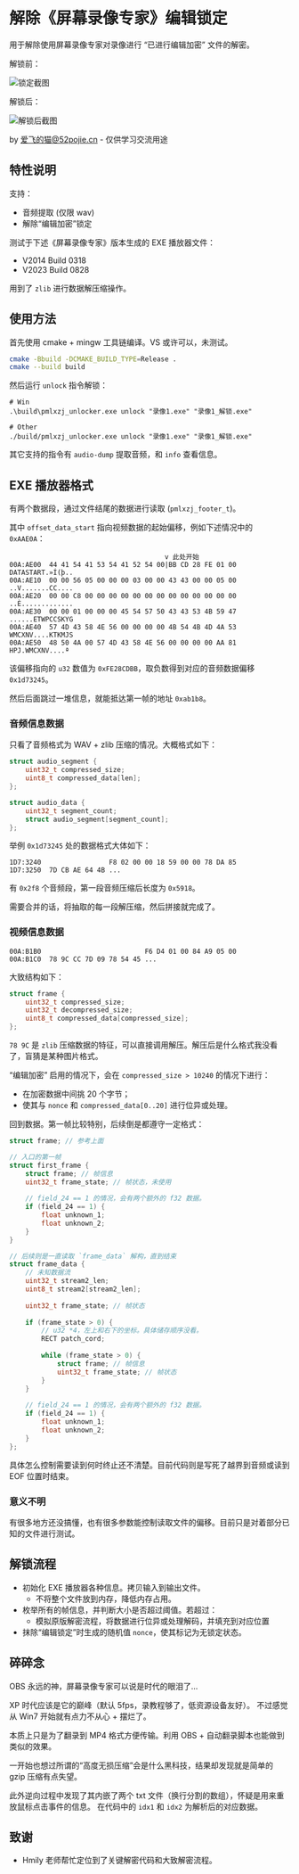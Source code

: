 # 解除《屏幕录像专家》编辑锁定

用于解除使用屏幕录像专家对录像进行 “已进行编辑加密” 文件的解密。

解锁前：

![锁定截图](assets/locked.webp)

解锁后：

![解锁后截图](assets/unlocked.webp)

by 爱飞的猫@52pojie.cn - 仅供学习交流用途

## 特性说明

支持：

- 音频提取 (仅限 wav)
- 解除“编辑加密”锁定

测试于下述《屏幕录像专家》版本生成的 EXE 播放器文件：

- V2014 Build 0318
- V2023 Build 0828

用到了 `zlib` 进行数据解压缩操作。

## 使用方法

首先使用 cmake + mingw 工具链编译。VS 或许可以，未测试。

```sh
cmake -Bbuild -DCMAKE_BUILD_TYPE=Release .
cmake --build build
```

然后运行 `unlock` 指令解锁：

```shell
# Win
.\build\pmlxzj_unlocker.exe unlock "录像1.exe" "录像1_解锁.exe"

# Other
./build/pmlxzj_unlocker.exe unlock "录像1.exe" "录像1_解锁.exe"
```

其它支持的指令有 `audio-dump` 提取音频，和 `info` 查看信息。

## EXE 播放器格式

有两个数据段，通过文件结尾的数据进行读取 (`pmlxzj_footer_t`)。

其中 `offset_data_start` 指向视频数据的起始偏移，例如下述情况中的 `0xAAE0A`：

```text
                                       v 此处开始
00A:AE00  44 41 54 41 53 54 41 52 54 00|BB CD 28 FE 01 00  DATASTART.»Í(þ.. 
00A:AE10  00 00 56 05 00 00 00 03 00 00 43 43 00 00 05 00  ..V.......CC.... 
00A:AE20  00 00 C8 00 00 00 00 00 00 00 00 00 00 00 00 00  ..È............. 
00A:AE30  00 00 01 00 00 00 45 54 57 50 43 43 53 4B 59 47  ......ETWPCCSKYG 
00A:AE40  57 4D 43 58 4E 56 00 00 00 00 4B 54 4B 4D 4A 53  WMCXNV....KTKMJS 
00A:AE50  48 50 4A 00 57 4D 43 58 4E 56 00 00 00 00 AA 81  HPJ.WMCXNV....ª
```

该偏移指向的 `u32` 数值为 `0xFE28CDBB`，取负数得到对应的音频数据偏移 `0x1d73245`。

然后后面跳过一堆信息，就能抵达第一帧的地址 `0xab1b8`。

### 音频信息数据

只看了音频格式为 WAV + zlib 压缩的情况。大概格式如下：

```c
struct audio_segment {
    uint32_t compressed_size;
    uint8_t compressed_data[len];
};

struct audio_data {
    uint32_t segment_count;
    struct audio_segment[segment_count];
};
```

举例 `0x1d73245` 处的数据格式大体如下：

```text
1D7:3240                 F8 02 00 00 18 59 00 00 78 DA 85
1D7:3250  7D CB AE 64 4B ...
```

有 `0x2f8` 个音频段，第一段音频压缩后长度为 `0x5918`。

需要合并的话，将抽取的每一段解压缩，然后拼接就完成了。

### 视频信息数据

```
00A:B1B0                          F6 D4 01 00 84 A9 05 00
00A:B1C0  78 9C CC 7D 09 78 54 45 ...
```

大致结构如下：

```c
struct frame {
    uint32_t compressed_size;
    uint32_t decompressed_size;
    uint8_t compressed_data[compressed_size];
};
```

`78 9C` 是 `zlib` 压缩数据的特征，可以直接调用解压。解压后是什么格式我没看了，盲猜是某种图片格式。

“编辑加密” 启用的情况下，会在 `compressed_size > 10240` 的情况下进行：

- 在加密数据中间挑 20 个字节；
- 使其与 `nonce` 和 `compressed_data[0..20]` 进行位异或处理。

回到数据。第一帧比较特别，后续倒是都遵守一定格式：

```c
struct frame; // 参考上面

// 入口的第一帧
struct first_frame {
    struct frame; // 帧信息
    uint32_t frame_state; // 帧状态，未使用
    
    // field_24 == 1 的情况，会有两个额外的 f32 数据。
    if (field_24 == 1) {
        float unknown_1;
        float unknown_2;
    }
}

// 后续则是一直读取 `frame_data` 解构，直到结束
struct frame_data {
    // 未知数据流
    uint32_t stream2_len;
    uint8_t stream2[stream2_len];
    
    uint32_t frame_state; // 帧状态
    
    if (frame_state > 0) {
        // u32 *4，左上和右下的坐标。具体储存顺序没看。
        RECT patch_cord;
        
        while (frame_state > 0) {
            struct frame; // 帧信息
            uint32_t frame_state; // 帧状态
        }
    }
    
    // field_24 == 1 的情况，会有两个额外的 f32 数据。
    if (field_24 == 1) {
        float unknown_1;
        float unknown_2;
    }
};
```

具体怎么控制需要读到何时终止还不清楚。目前代码则是写死了越界到音频或读到 EOF 位置时结束。

### 意义不明

有很多地方还没搞懂，也有很多参数能控制读取文件的偏移。目前只是对着部分已知的文件进行测试。

## 解锁流程

- 初始化 EXE 播放器各种信息。拷贝输入到输出文件。
  - 不将整个文件放到内存，降低内存占用。
- 枚举所有的帧信息，并判断大小是否超过阈值。若超过：
  - 模拟原版解密流程，将数据进行位异或处理解码，并填充到对应位置
- 抹除“编辑锁定”时生成的随机值 `nonce`，使其标记为无锁定状态。

## 碎碎念

OBS 永远的神，屏幕录像专家可以说是时代的眼泪了…

XP 时代应该是它的巅峰（默认 5fps，录教程够了，低资源设备友好）。
不过感觉从 Win7 开始就有点力不从心 + 摆烂了。

本质上只是为了翻录到 MP4 格式方便传输。利用 OBS + 自动翻录脚本也能做到类似的效果。

一开始也想过所谓的“高度无损压缩”会是什么黑科技，结果却发现就是简单的 gzip 压缩有点失望。

此外逆向过程中发现了其内嵌了两个 txt 文件（换行分割的数组），怀疑是用来重放鼠标点击事件的信息。
在代码中的 `idx1` 和 `idx2` 为解析后的对应数据。

## 致谢

- Hmily 老师帮忙定位到了关键解密代码和大致解密流程。
